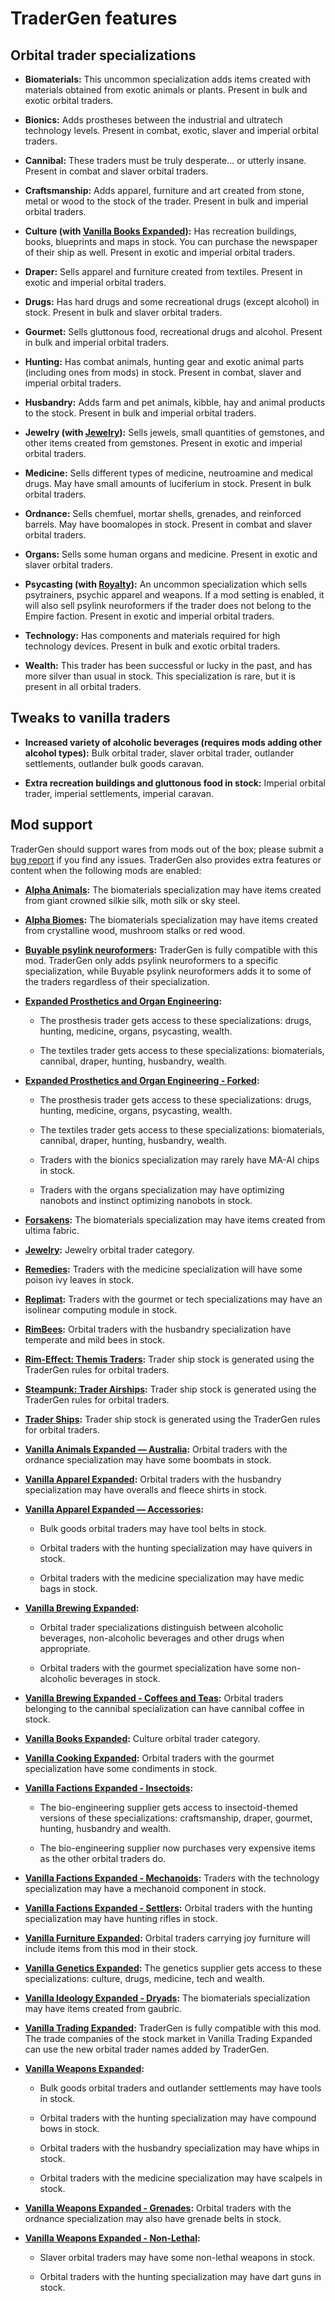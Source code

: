 ﻿TraderGen features
===

Orbital trader specializations
---

* **Biomaterials:** This uncommon specialization adds items created with materials obtained from exotic animals or plants. Present in bulk and exotic orbital traders.


* **Bionics:** Adds prostheses between the industrial and ultratech technology levels. Present in combat, exotic, slaver and imperial orbital traders.


* **Cannibal:** These traders must be truly desperate... or utterly insane. Present in combat and slaver orbital traders.


* **Craftsmanship:** Adds apparel, furniture and art created from stone, metal or wood to the stock of the trader. Present in bulk and imperial orbital traders.


* **Culture (with [Vanilla Books Expanded](https://steamcommunity.com/workshop/filedetails/?id=2193152410)):** Has recreation buildings, books, blueprints and maps in stock. You can purchase the newspaper of their ship as well. Present in exotic and imperial orbital traders.


* **Draper:** Sells apparel and furniture created from textiles. Present in exotic and imperial orbital traders.


* **Drugs:** Has hard drugs and some recreational drugs (except alcohol) in stock. Present in bulk and slaver orbital traders.


* **Gourmet:** Sells gluttonous food, recreational drugs and alcohol. Present in bulk and imperial orbital traders.


* **Hunting:** Has combat animals, hunting gear and exotic animal parts (including ones from mods) in stock. Present in combat, slaver and imperial orbital traders.


* **Husbandry:** Adds farm and pet animals, kibble, hay and animal products to the stock. Present in bulk and imperial orbital traders.


* **Jewelry (with [Jewelry](https://steamcommunity.com/workshop/filedetails/?id=2020964421)):** Sells jewels, small quantities of gemstones, and other items created from gemstones. Present in exotic and imperial orbital traders.


* **Medicine:** Sells different types of medicine, neutroamine and medical drugs. May have small amounts of luciferium in stock. Present in bulk orbital traders.


* **Ordnance:** Sells chemfuel, mortar shells, grenades, and reinforced barrels. May have boomalopes in stock. Present in combat and slaver orbital traders.


* **Organs:** Sells some human organs and medicine. Present in exotic and slaver orbital traders.


* **Psycasting (with [Royalty](https://rimworldgame.com/royalty/)):** An uncommon specialization which sells psytrainers, psychic apparel and weapons. If a mod setting is enabled, it will also sell psylink neuroformers if the trader does not belong to the Empire faction. Present in exotic and imperial orbital traders.


* **Technology:** Has components and materials required for high technology devices. Present in bulk and exotic orbital traders.


* **Wealth:** This trader has been successful or lucky in the past, and has more silver than usual in stock. This specialization is rare, but it is present in all orbital traders.

Tweaks to vanilla traders
---

* **Increased variety of alcoholic beverages (requires mods adding other alcohol types):** Bulk orbital trader, slaver orbital trader, outlander settlements, outlander bulk goods caravan.


* **Extra recreation buildings and gluttonous food in stock:** Imperial orbital trader, imperial settlements, imperial caravan.

Mod support
---

TraderGen should support wares from mods out of the box; please submit a [bug report](CONTRIBUTING.md) if you find any issues. TraderGen also provides extra features or content when the following mods are enabled:

* **[Alpha Animals](https://steamcommunity.com/sharedfiles/filedetails/?id=1541721856):** The biomaterials specialization may have items created from giant crowned silkie silk, moth silk or sky steel.


* **[Alpha Biomes](https://steamcommunity.com/sharedfiles/filedetails/?id=1841354677):** The biomaterials specialization may have items created from crystalline wood, mushroom stalks or red wood.


* **[Buyable psylink neuroformers](https://steamcommunity.com/sharedfiles/filedetails/?id=2190288136):** TraderGen is fully compatible with this mod. TraderGen only adds psylink neuroformers to a specific specialization, while Buyable psylink neuroformers adds it to some of the traders regardless of their specialization.


* **[Expanded Prosthetics and Organ Engineering](https://steamcommunity.com/sharedfiles/filedetails/?id=725956940):**

  * The prosthesis trader gets access to these specializations: drugs, hunting, medicine, organs, psycasting, wealth.

  * The textiles trader gets access to these specializations: biomaterials, cannibal, draper, hunting, husbandry, wealth.


* **[Expanded Prosthetics and Organ Engineering - Forked](https://steamcommunity.com/sharedfiles/filedetails/?id=1949064302):**

  * The prosthesis trader gets access to these specializations: drugs, hunting, medicine, organs, psycasting, wealth.

  * The textiles trader gets access to these specializations: biomaterials, cannibal, draper, hunting, husbandry, wealth.

  * Traders with the bionics specialization may rarely have MA-AI chips in stock.

  * Traders with the organs specialization may have optimizing nanobots and instinct optimizing nanobots in stock.


* **[Forsakens](https://steamcommunity.com/sharedfiles/filedetails/?id=1728999127):** The biomaterials specialization may have items created from ultima fabric.


* **[Jewelry](https://steamcommunity.com/workshop/filedetails/?id=2020964421):** Jewelry orbital trader category.


* **[Remedies](https://steamcommunity.com/sharedfiles/filedetails/?id=2466826996):** Traders with the medicine specialization will have some poison ivy leaves in stock.


* **[Replimat](https://steamcommunity.com/sharedfiles/filedetails/?id=1715402900):** Traders with the gourmet or tech specializations may have an isolinear computing module in stock.


* **[RimBees](https://steamcommunity.com/sharedfiles/filedetails/?id=1558161673):** Orbital traders with the husbandry specialization have temperate and mild bees in stock.


* **[Rim-Effect: Themis Traders](https://steamcommunity.com/sharedfiles/filedetails/?id=2488461271):** Trader ship stock is generated using the TraderGen rules for orbital traders.


* **[Steampunk: Trader Airships](https://steamcommunity.com/sharedfiles/filedetails/?id=2708154727):** Trader ship stock is generated using the TraderGen rules for orbital traders.


* **[Trader Ships](https://steamcommunity.com/sharedfiles/filedetails/?id=2046222331):** Trader ship stock is generated using the TraderGen rules for orbital traders.


* **[Vanilla Animals Expanded — Australia](https://steamcommunity.com/sharedfiles/filedetails/?id=1814987817):** Orbital traders with the ordnance specialization may have some boombats in stock.


* **[Vanilla Apparel Expanded](https://steamcommunity.com/sharedfiles/filedetails/?id=1814987817):** Orbital traders with the husbandry specialization may have overalls and fleece shirts in stock.


* **[Vanilla Apparel Expanded — Accessories](https://steamcommunity.com/sharedfiles/filedetails/?id=2521176396):**

  * Bulk goods orbital traders may have tool belts in stock.

  * Orbital traders with the hunting specialization may have quivers in stock.

  * Orbital traders with the medicine specialization may have medic bags in stock.


* **[Vanilla Brewing Expanded](https://steamcommunity.com/sharedfiles/filedetails/?id=2186560858):**

  * Orbital trader specializations distinguish between alcoholic beverages, non-alcoholic beverages and other drugs when appropriate.

  * Orbital traders with the gourmet specialization have some non-alcoholic beverages in stock.


* **[Vanilla Brewing Expanded - Coffees and Teas](https://steamcommunity.com/sharedfiles/filedetails/?id=2275449762):** Orbital traders belonging to the cannibal specialization can have cannibal coffee in stock.


* **[Vanilla Books Expanded](https://steamcommunity.com/workshop/filedetails/?id=2193152410):** Culture orbital trader category.


* **[Vanilla Cooking Expanded](https://steamcommunity.com/sharedfiles/filedetails/?id=2134308519):** Orbital traders with the gourmet specialization have some condiments in stock.


* **[Vanilla Factions Expanded - Insectoids](https://steamcommunity.com/sharedfiles/filedetails/?id=2149755445):**

  * The bio-engineering supplier gets access to insectoid-themed versions of these specializations: craftsmanship, draper, gourmet, hunting, husbandry and wealth.

  * The bio-engineering supplier now purchases very expensive items as the other orbital traders do.


* **[Vanilla Factions Expanded - Mechanoids](https://steamcommunity.com/sharedfiles/filedetails/?id=2329011599):** Traders with the technology specialization may have a mechanoid component in stock.


* **[Vanilla Factions Expanded - Settlers](https://steamcommunity.com/sharedfiles/filedetails/?id=2052918119):** Orbital traders with the hunting specialization may have hunting rifles in stock.


* **[Vanilla Furniture Expanded](https://steamcommunity.com/sharedfiles/filedetails/?id=1718190143):** Orbital traders carrying joy furniture will include items from this mod in their stock.


* **[Vanilla Genetics Expanded](https://steamcommunity.com/sharedfiles/filedetails/?id=2801160906):** The genetics supplier gets access to these specializations: culture, drugs, medicine, tech and wealth.


* **[Vanilla Ideology Expanded - Dryads](https://steamcommunity.com/sharedfiles/filedetails/?id=2720631512):** The biomaterials specialization may have items created from gaubric.


* **[Vanilla Trading Expanded](https://steamcommunity.com/sharedfiles/filedetails/?id=2785616901):** TraderGen is fully compatible with this mod. The trade companies of the stock market in Vanilla Trading Expanded can use the new orbital trader names added by TraderGen.


* **[Vanilla Weapons Expanded](https://steamcommunity.com/sharedfiles/filedetails/?id=1814383360):**

  * Bulk goods orbital traders and outlander settlements may have tools in stock.

  * Orbital traders with the hunting specialization may have compound bows in stock.

  * Orbital traders with the husbandry specialization may have whips in stock.

  * Orbital traders with the medicine specialization may have scalpels in stock.


* **[Vanilla Weapons Expanded - Grenades](https://steamcommunity.com/sharedfiles/filedetails/?id=2194472657):** Orbital traders with the ordnance specialization may also have grenade belts in stock.


* **[Vanilla Weapons Expanded - Non-Lethal](https://steamcommunity.com/sharedfiles/filedetails/?id=2454918354):**

  * Slaver orbital traders may have some non-lethal weapons in stock.

  * Orbital traders with the hunting specialization may have dart guns in stock.

